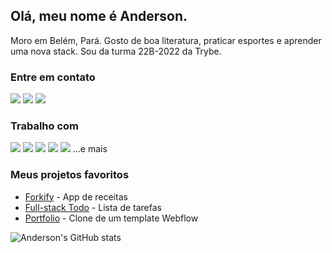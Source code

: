 ## Olá, meu nome é Anderson.

Moro em Belém, Pará. Gosto de boa literatura, praticar esportes e aprender uma nova stack. Sou da turma 22B-2022 da Trybe.

### Entre em contato
<a href="mailto:andersonfpcorrea@gmail.com"><img src="https://img.shields.io/badge/Gmail-D14836?style=for-the-badge&logo=gmail&logoColor=white"></a> <a href="https://www.linkedin.com/in/andersonfpcorrea/"><img src="https://img.shields.io/badge/LinkedIn-0077B5?style=for-the-badge&logo=linkedin&logoColor=white"></a> <a href="https://cv-andersonfpcorrea.pages.dev/index.br"><img src="https://img.shields.io/badge/portfolio-0A0A0A?style=for-the-badge&logo=dev.to&logoColor=white"></a> 

### Trabalho com
<img src="https://img.shields.io/badge/JavaScript-F7DF1E?style=for-the-badge&logo=javascript&logoColor=black"> <img src="https://img.shields.io/badge/Node.js-43853D?style=for-the-badge&logo=node.js&logoColor=white"> <img src="https://img.shields.io/badge/HTML5-E34F26?style=for-the-badge&logo=html5&logoColor=white"> <img src="https://img.shields.io/badge/CSS3-1572B6?style=for-the-badge&logo=css3&logoColor=white"> <img src="https://img.shields.io/badge/React-20232A?style=for-the-badge&logo=react&logoColor=61DAFB"> 
...e mais


### Meus projetos favoritos
* <a href="https://github.com/andersonfpcorrea/recipes-app">Forkify</a> - App de receitas
* <a href="https://github.com/andersonfpcorrea/todo-list-react-aws">Full-stack Todo</a> - Lista de tarefas 
* <a href="https://github.com/andersonfpcorrea/andersonfpcorrea.github.io">Portfolio</a> - Clone de um template Webflow

![Anderson's GitHub stats](https://github-readme-stats.vercel.app/api?username=andersonfpcorrea&show_icons=true&theme=dark&&count_private=true)

